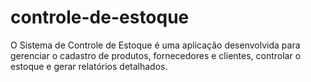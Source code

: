 # controle-de-estoque
O Sistema de Controle de Estoque é uma aplicação desenvolvida para gerenciar o cadastro de produtos, fornecedores e clientes, controlar o estoque e gerar relatórios detalhados.
